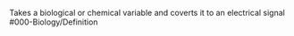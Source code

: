 Takes a biological or chemical variable and coverts it to an electrical signal
#000-Biology/Definition 